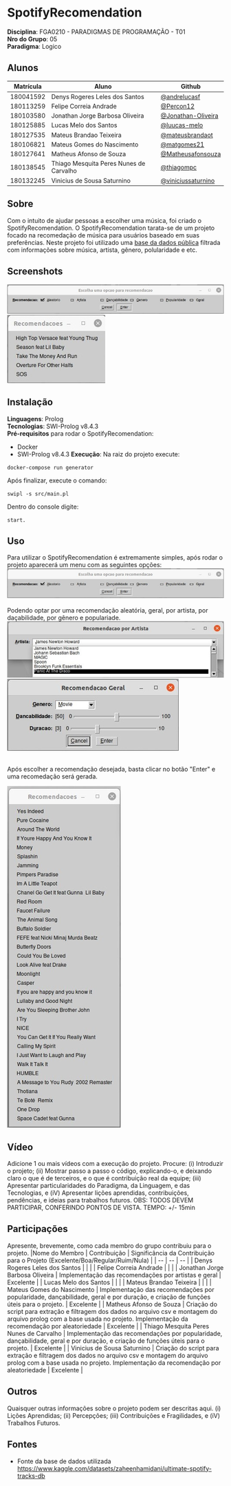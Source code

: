 # SpotifyRecomendation

**Disciplina**: FGA0210 - PARADIGMAS DE PROGRAMAÇÃO - T01 <br>
**Nro do Grupo**: 05<br>
**Paradigma**: Logico<br>

## Alunos
|Matrícula | Aluno | Github |
| -- | -- | -- |
| 180041592  |  Denys Rogeres Leles dos Santos | [@andrelucasf](https://github.com/andrelucasf) |
| 180113259  |  Felipe Correia Andrade | [@Percon12](https://github.com/Percon12) |
| 180103580  |  Jonathan Jorge Barbosa Oliveira|  [@Jonathan-Oliveira](https://github.com/Jonathan-Oliveira) |
| 180125885  |  Lucas Melo dos Santos | [@luucas-melo](https://github.com/luucas-melo) |
| 180127535  |  Mateus Brandao Teixeira | [@mateusbrandaot](https://github.com/mateusbrandaot) |
| 180106821  |  Mateus Gomes do Nascimento | [@matgomes21](https://github.com/matgomes21) |
| 180127641  |  Matheus Afonso de Souza | [@Matheusafonsouza](https://github.com/Matheusafonsouza) |
| 180138545  |  Thiago Mesquita Peres Nunes de Carvalho | [@thiagompc](https://github.com/thiagompc) |
| 180132245  |  Vinicius de Sousa Saturnino | [@viniciussaturnino](https://github.com/viniciussaturnino) |

## Sobre 
Com o intuito de ajudar pessoas a escolher uma música, foi criado o SpotifyRecomendation. O SpotifyRecomendation tarata-se de um projeto focado na recomedação de música para usuários baseado em suas preferências. Neste projeto foi utilizado uma [base da dados pública](https://www.kaggle.com/datasets/zaheenhamidani/ultimate-spotify-tracks-db) filtrada com informações sobre música, artista, gênero, polularidade e etc.

## Screenshots
![menu](src/images/menu.jpeg) <br>
![recomendacoes](src/images/recomendacoes.jpeg)

## Instalação 
**Linguagens**: Prolog<br>
**Tecnologias**: SWI-Prolog v8.4.3<br>
**Pré-requisitos** para rodar o SpotifyRecomendation:
- Docker
- SWI-Prolog v8.4.3
**Execução**: Na raiz do projeto execute:
```
docker-compose run generator
```
Após finalizar, execute o comando:
```
swipl -s src/main.pl
```
Dentro do console digite:
```
start.
```

## Uso 
Para utilizar o SpotifyRecomendation é extremamente simples, após rodar o projeto aparecerá um menu com as seguintes opções: <br>
![menu](src/images/menu.jpeg) <br> <br>
Podendo optar por uma recomendação aleatória, geral, por artista, por daçabilidade, por gênero e populariade. <br>
![artista](src/images/artista.jpeg) <br>
![genero](src/images/genero.jpeg) <br> <br>

Após escolher a recomendação desejada, basta clicar no botão "Enter" e uma recomedação será gerada. <br>

![lista_recomendacao](src/images/lista_recomendacao.jpeg) <br>

## Vídeo
Adicione 1 ou mais vídeos com a execução do projeto.
Procure: 
(i) Introduzir o projeto;
(ii) Mostrar passo a passo o código, explicando-o, e deixando claro o que é de terceiros, e o que é contribuição real da equipe;
(iii) Apresentar particularidades do Paradigma, da Linguagem, e das Tecnologias, e
(iV) Apresentar lições aprendidas, contribuições, pendências, e ideias para trabalhos futuros.
OBS: TODOS DEVEM PARTICIPAR, CONFERINDO PONTOS DE VISTA.
TEMPO: +/- 15min

## Participações
Apresente, brevemente, como cada membro do grupo contribuiu para o projeto.
|Nome do Membro | Contribuição | Significância da Contribuição para o Projeto (Excelente/Boa/Regular/Ruim/Nula) |
| -- | -- | -- |
| Denys Rogeres Leles dos Santos  |   |  |
| Felipe Correia Andrade  |   |   |
| Jonathan Jorge Barbosa Oliveira  | Implementação das recomendações por artistas e geral | Excelente |
| Lucas Melo dos Santos  |   |  |
| Mateus Brandao Teixeira  |   |  |
| Mateus Gomes do Nascimento  | Implementação das recomendações por popularidade, dançabilidade, geral e por duração, e criação de funções úteis para o projeto. | Excelente |
| Matheus Afonso de Souza  | Criação do script para extração e filtragem dos dados no arquivo csv e montagem do arquivo prolog com a base usada no projeto. Implementação da recomendação por aleatoriedade  | Excelente |
| Thiago Mesquita Peres Nunes de Carvalho  | Implementação das recomendações por popularidade, dançabilidade, geral e por duração, e criação de funções úteis para o projeto. | Excelente |
| Vinicius de Sousa Saturnino  | Criação do script para extração e filtragem dos dados no arquivo csv e montagem do arquivo prolog com a base usada no projeto. Implementação da recomendação por aleatoriedade  | Excelente |

## Outros 
Quaisquer outras informações sobre o projeto podem ser descritas aqui.
(i) Lições Aprendidas;
(ii) Percepções;
(iii) Contribuições e Fragilidades, e
(iV) Trabalhos Futuros.

## Fontes
- Fonte da base de dados utilizada https://www.kaggle.com/datasets/zaheenhamidani/ultimate-spotify-tracks-db
